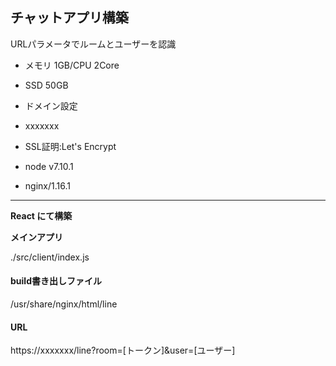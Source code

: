 ## チャットアプリ構築
URLパラメータでルームとユーザーを認識


- メモリ 1GB/CPU 2Core
- SSD 50GB
- ドメイン設定
- xxxxxxx
- SSL証明:Let's Encrypt

- node v7.10.1
- nginx/1.16.1

---
**React にて構築**

**メインアプリ**

./src/client/index.js

#### build書き出しファイル
/usr/share/nginx/html/line

#### URL
https://xxxxxxx/line?room=[トークン]&user=[ユーザー]

